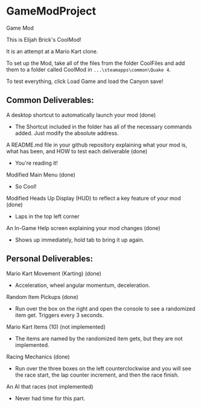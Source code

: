 # GameModProject
Game Mod

This is Elijah Brick's CoolMod!

It is an attempt at a Mario Kart clone.

To set up the Mod, take all of the files from the folder CoolFiles and add them to a folder called CoolMod in `...\steamapps\common\Quake 4`.

To test everything, click Load Game and load the Canyon save!

## Common Deliverables:
A desktop shortcut to automatically launch your mod (done)
 - The Shortcut included in the folder has all of the necessary commands added. Just modify the absolute address.

A README.md file in your github repository explaining what your mod is, what has been, and HOW to test each deliverable (done)
 - You're reading it!

Modified Main Menu (done)
 - So Cool!

Modified Heads Up Display (HUD) to reflect a key feature of your mod (done)
 - Laps in the top left corner

An In-Game Help screen explaining your mod changes (done)
 - Shows up immediately, hold tab to bring it up again.

## Personal Deliverables:
Mario Kart Movement (Karting) (done)
 - Acceleration, wheel angular momentum, deceleration.

Random Item Pickups (done)
 - Run over the box on the right and open the console to see a randomized item get. Triggers every 3 seconds.

Mario Kart Items (10) (not implemented)
 - The items are named by the randomized item gets, but they are not implemented.

Racing Mechanics (done)
 - Run over the three boxes on the left counterclockwise and you will see the race start, the lap counter increment, and then the race finish.

An AI that races (not implemented)
 - Never had time for this part.
